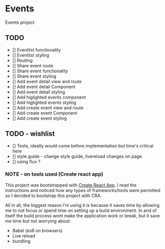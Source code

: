 # Events
Events project

## TODO

- [] Eventlist functionality
- [] Eventlist styling
- [] Routing
- [] Share event route
- [] Share event functionality
- [] Share event styling
- [] Add event detail view and route
- [] Add event detail Component
- [] Add event detail styling
- [] Add higlighted events component
- [] Add higlighted events styling
- [] Add create event view and route
- [] Add create event Component
- [] Add create event styling

## TODO - wishlist

- [] Tests, ideally would come before implementation but time's critical here
- [] style guide - change style guide, livereload changes on page
- [] using flux ?

### NOTE - on tools used (Create react app)
This project was bootstrapped with [Create React App](https://github.com/facebookincubator/create-react-app). I read the instructions and noticed how any types of frameworks/tools were permitted so I decided to bootstrap this project with CRA.

All in all, the biggest reason I'm using it is because it saves time by allowing me to not focus or spend time on setting up a build environment. In and of itself the build process wont make the application work or break, but it save me time but not worrying about:

- Babel (es6 on browsers)
- Live reload
- bundling


